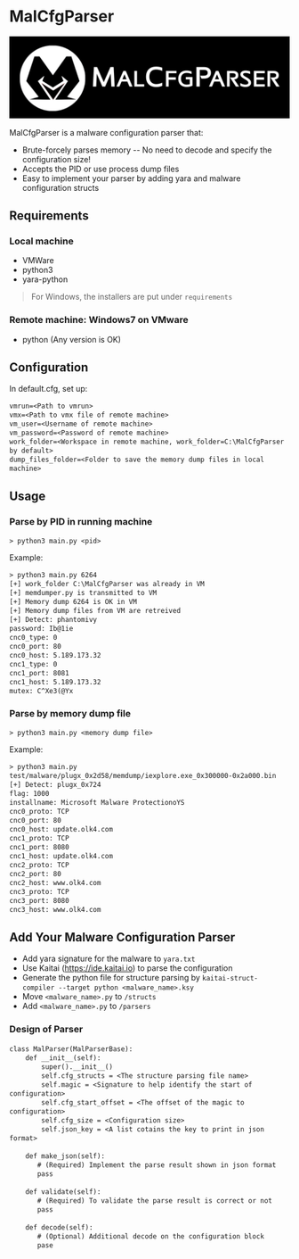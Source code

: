 # MalCfgParser

![](https://github.com/teamt5/malcfgparser/raw/master/logo.png)

MalCfgParser is a malware configuration parser that:

- Brute-forcely parses memory -- No need to decode and specify the configuration size!
- Accepts the PID or use process dump files
- Easy to implement your parser by adding yara and malware configuration structs

## Requirements
### Local machine
- VMWare
- python3
- yara-python
> For Windows, the installers are put under `requirements`

### Remote machine: Windows7 on VMware
- python (Any version is OK)

## Configuration
In default.cfg, set up:
```
vmrun=<Path to vmrun>
vmx=<Path to vmx file of remote machine>
vm_user=<Username of remote machine>
vm_password=<Password of remote machine>
work_folder=<Workspace in remote machine, work_folder=C:\MalCfgParser by default>
dump_files_folder=<Folder to save the memory dump files in local machine>
```

## Usage
### Parse by PID in running machine
```
> python3 main.py <pid>
```

Example: 
```
> python3 main.py 6264
[+] work_folder C:\MalCfgParser was already in VM
[+] memdumper.py is transmitted to VM
[+] Memory dump 6264 is OK in VM
[+] Memory dump files from VM are retreived
[+] Detect: phantomivy
password: Ib@1ie
cnc0_type: 0
cnc0_port: 80
cnc0_host: 5.189.173.32
cnc1_type: 0
cnc1_port: 8081
cnc1_host: 5.189.173.32
mutex: C^Xe3(@Yx
```

### Parse by memory dump file
```
> python3 main.py <memory dump file>
```

Example:
```
> python3 main.py test/malware/plugx_0x2d58/memdump/iexplore.exe_0x300000-0x2a000.bin
[+] Detect: plugx_0x724
flag: 1000
installname: Microsoft Malware ProtectionoYS
cnc0_proto: TCP
cnc0_port: 80
cnc0_host: update.olk4.com
cnc1_proto: TCP
cnc1_port: 8080
cnc1_host: update.olk4.com
cnc2_proto: TCP
cnc2_port: 80
cnc2_host: www.olk4.com
cnc3_proto: TCP
cnc3_port: 8080
cnc3_host: www.olk4.com
```

## Add Your Malware Configuration Parser
- Add yara signature for the malware to `yara.txt`
- Use Kaitai (https://ide.kaitai.io) to parse the configuration
- Generate the python file for structure parsing by `kaitai-struct-compiler --target python <malware_name>.ksy`
- Move `<malware_name>.py` to `/structs`
- Add `<malware_name>.py`  to `/parsers`

### Design of Parser
```
class MalParser(MalParserBase):
	def __init__(self):
		super().__init__()
		self.cfg_structs = <The structure parsing file name>
		self.magic = <Signature to help identify the start of configuration>
		self.cfg_start_offset = <The offset of the magic to configuration>
		self.cfg_size = <Configuration size>
		self.json_key = <A list cotains the key to print in json format>

	def make_json(self):
	   # (Required) Implement the parse result shown in json format 
	   pass

	def validate(self):
	   # (Required) To validate the parse result is correct or not
	   pass
	   
	def decode(self):
	   # (Optional) Additional decode on the configuration block
	   pase
```